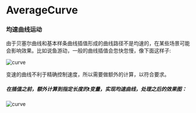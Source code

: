 # AverageCurve

### 均速曲线运动

由于贝塞尔曲线和基本样条曲线插值形成的曲线路径不是均速的，在某些场景可能会影响效果。比如说鱼游动，一般的曲线插值会忽快忽慢，像下面这样子:

  ![curve](https://chuantu.xyz/t6/734/1589618846x3070492176.png)
  
  变速的曲线不利于精确控制速度，所以需要做额外的计算，以符合要求。
  

##### 在插值之前，额外计算到指定长度的t变量，实现均速曲线，处理之后的效果图：

  ![curve](http://chuantu.xyz/t6/734/1589619484x992248267.png)
